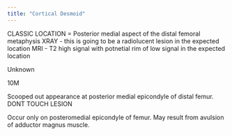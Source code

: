 ```yaml
---
title: "Cortical Desmoid"
---
```

CLASSIC LOCATION = Posterior medial aspect of the distal femoral metaphysis 
XRAY - this is going to be a radiolucent lesion in the expected location
MRI - T2 high signal with potnetial rim of low signal in the expected location

Unknown

10M

Scooped out appearance at posterior medial epicondyle of distal femur. DONT TOUCH LESION

Occur only on posteromedial epicondyle of femur. May result from avulsion of adductor magnus muscle.

